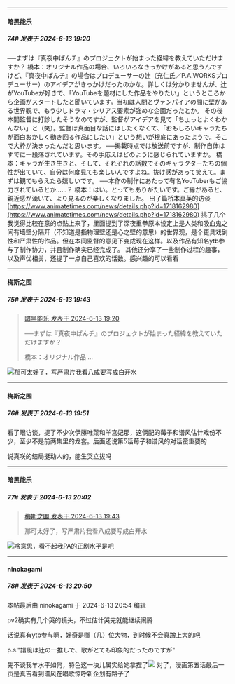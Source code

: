 ﻿
*****

####  暗黑能乐  
##### 74#       发表于 2024-6-13 19:20

──まずは『真夜中ぱんチ』のプロジェクトが始まった経緯を教えていただけますか？
橋本：オリジナル作品の場合、いろいろなきっかけがあると思うんですけど、『真夜中ぱんチ』の場合はプロデューサーの辻（充仁氏／P.A.WORKSプロデューサー）のアイデアがきっかけだったのかな。詳しくは分かりませんが、辻がYouTubeが好きで、「YouTubeを題材にした作品をやりたい」というところから企画がスタートしたと聞いています。当初は人間とヴァンパイアの間に壁がある世界観で、もう少しドラマ・シリアス要素が強めな企画だったとか。
その後本間監督に打診したそうなのですが、監督がアイデアを見て「ちょっとよくわかんない」と（笑）。監督は真面目な話にはしたくなくて、「おもしろいキャラたちが面白おかしく動き回る作品にしたい」という想いが根底にあったようで。そこで大枠が決まったんだと思います。
──掲載時点では放送前ですが、制作自体はすでに一段落されています。その手応えはどのように感じられていますか。
橋本：キャラが生き生きと、そして、それぞれの話数でそのキャラクターたちの個性が出ていて、自分は何度見ても楽しいんですよね。抜け感があって笑えて。まずは観てもらえたら嬉しいです。
──本作の制作にあたって有名YouTuberもご協力されているとか……？
橋本：はい。とってもありがたいです。ご縁があると、親近感が湧いて、より見るのが楽しくなりました。
出了篇桥本真英的访谈[https://www.animatetimes.com/news/details.php?id=1718162980](https://www.animatetimes.com/news/details.php?id=1718162980)
挑了几个我觉得比较在意的点贴上来了，里面提到了深夜重拳原本设定上是人类和吸血鬼之间有墙壁分隔开（不知道是指物理壁还是心之壁的意思）的世界观，是个更具戏剧性和严肃性的作品。但在本间监督的意见下变成现在这样。以及作品有知名ytb参与了制作协力，并且制作确实已经完成了。
其他还分享了一些制作过程的趣事，以及声优相关，还提了一点自己喜欢的话数。感兴趣的可以看看


*****

####  梅斯之围  
##### 75#       发表于 2024-6-13 19:43

<blockquote><a href="httphttps://bbs.saraba1st.com/2b/forum.php?mod=redirect&amp;goto=findpost&amp;pid=65224042&amp;ptid=2169691" target="_blank">暗黑能乐 发表于 2024-6-13 19:20</a>

──まずは『真夜中ぱんチ』のプロジェクトが始まった経緯を教えていただけますか？

橋本：オリジナル作品 ...</blockquote>
<img src="https://static.saraba1st.com/image/smiley/face2017/037.png" referrerpolicy="no-referrer">那可太好了，写严肃片我看八成要写成白开水


*****

####  梅斯之围  
##### 76#       发表于 2024-6-13 19:51

看了眼访谈，提了不少次伊藤唯菜和羊宫妃那，这俩配的莓子和谱风估计戏份不少，至少不是前两集里的龙套。后面还说第5话莓子和谱风的对话蛮重要的

说真咲的结局挺动人的，能生哭立拔吗


*****

####  暗黑能乐  
##### 77#       发表于 2024-6-13 20:02

<blockquote><a href="httphttps://bbs.saraba1st.com/2b/forum.php?mod=redirect&amp;goto=findpost&amp;pid=65224132&amp;ptid=2169691" target="_blank">梅斯之围 发表于 2024-6-13 19:43</a>

那可太好了，写严肃片我看八成要写成白开水</blockquote>
<img src="https://static.saraba1st.com/image/smiley/face2017/067.png" referrerpolicy="no-referrer">啥意思，看不起我PA的正剧水平是吧


*****

####  ninokagami  
##### 78#       发表于 2024-6-13 20:50

 本帖最后由 ninokagami 于 2024-6-13 20:54 编辑 

pv2确实有几个哭的镜头，不过估计哭完就能继续闹腾

话说真有ytb参与啊，好奇是哪（几）位大物，到时候不会真蹭上大的吧

p.s."譜風は辻の一推しで、歌がとても印象的だったのですが"

先不谈我羊水平如何，特色这一块儿属实给她拿捏了<img src="https://static.saraba1st.com/image/smiley/face2017/067.png" referrerpolicy="no-referrer">
对了，漫画第五话最后一页是真吉看到谱风在唱歌惊呼新企划有路子了

